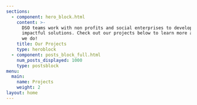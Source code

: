 ```yaml
---
sections:
  - component: hero_block.html
    content: >-
      DSO teams work with non profits and social enterprises to develop
      impactful solutions. Check out our projects below to learn more about what
      we do!
    title: Our Projects
    type: heroblock
  - component: posts_block_full.html
    num_posts_displayed: 1000
    type: postsblock
menu:
  main:
    name: Projects
    weight: 2
layout: home
---
```


